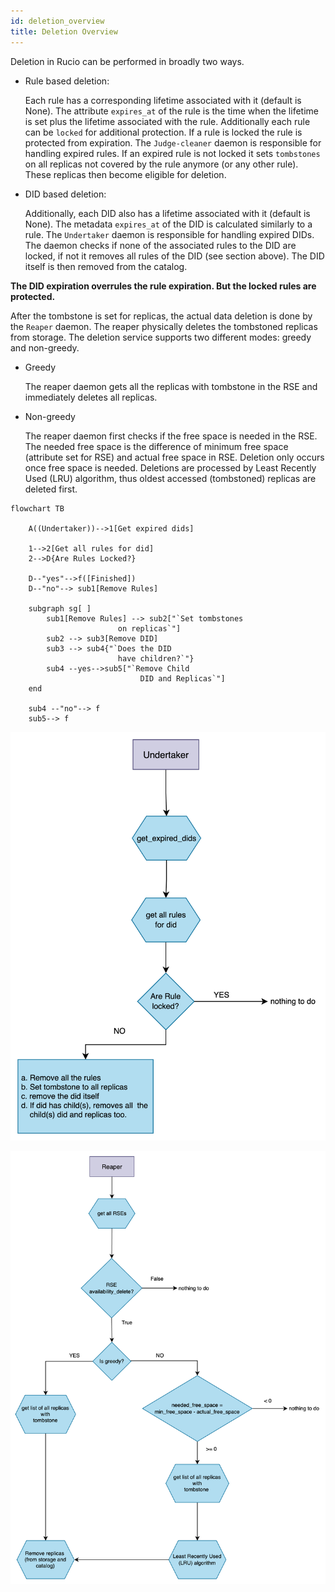 ```yaml
---
id: deletion_overview
title: Deletion Overview
---
```


Deletion in Rucio can be performed in broadly two ways.

- Rule based deletion:

    Each rule has a corresponding lifetime associated with it (default is None). The attribute `expires_at` of the rule is the time when the lifetime is set plus the lifetime associated with the rule.
    Additionally each rule can be `locked` for additional protection. If a rule is locked the rule is protected from expiration.
    The `Judge-cleaner` daemon is responsible for handling expired rules. If an expired rule is not locked it sets `tombstones` on all replicas not covered by the rule anymore (or any other rule). These replicas then become eligible for deletion.

- DID based deletion:

    Additionally, each DID also has a lifetime associated with it (default is None). The metadata `expires_at` of the DID is calculated similarly to a rule.
    The `Undertaker` daemon is responsible for handling expired DIDs. The daemon checks if none of the associated rules to the DID are locked, if not it removes all rules of the DID (see section above). The DID itself is then removed from the catalog.

**The DID expiration overrules the rule expiration. But the locked rules are protected.**

After the tombstone is set for replicas, the actual data deletion is done by the `Reaper` daemon. The reaper physically deletes the tombstoned replicas from storage.
The deletion service supports two different modes: greedy and non-greedy.

- Greedy
    
    The reaper daemon gets all the replicas with tombstone in the RSE and immediately deletes all replicas. 
    
- Non-greedy

    The reaper daemon first checks if the free space is needed in the RSE. The needed free space is the difference of minimum free space (attribute set for RSE) and actual free space in RSE. Deletion only occurs once free space is needed.
    Deletions are processed by Least Recently Used (LRU) algorithm, thus oldest accessed (tombstoned) replicas are deleted first.


```mermaid
flowchart TB

    A((Undertaker))-->1[Get expired dids]

    1-->2[Get all rules for did]
    2-->D{Are Rules Locked?}

    D--"yes"-->f([Finished])
    D--"no"--> sub1[Remove Rules]

    subgraph sg[ ]
        sub1[Remove Rules] --> sub2["`Set tombstones 
                        on replicas`"]
        sub2 --> sub3[Remove DID]
        sub3 --> sub4{"`Does the DID 
                        have children?`"}
        sub4 --yes-->sub5["`Remove Child
                             DID and Replicas`"]
    end
    
    sub4 --"no"--> f
    sub5--> f
```

![Undertaker chart](/img/undertaker.png)

![Reaper chart](/img/reaper.png)
